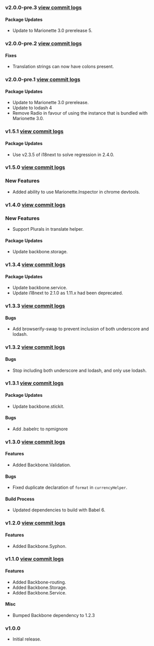 ### v2.0.0-pre.3 [view commit logs](https://github.com/BedeGaming/orchestra/compare/v2.0.0-pre.2...v2.0.0-pre.3)

#### Package Updates

* Update to Marionette 3.0 prerelease 5.


### v2.0.0-pre.2 [view commit logs](https://github.com/BedeGaming/orchestra/compare/v2.0.0-pre.1...v2.0.0-pre.2)

#### Fixes

* Translation strings can now have colons present.

### v2.0.0-pre.1 [view commit logs](https://github.com/BedeGaming/orchestra/compare/v1.5.1...v2.0.0-pre.1)

#### Package Updates

* Update to Marionette 3.0 prerelease.
* Update to lodash 4
* Remove Radio in favour of using the instance that is bundled with Marionette 3.0.

### v1.5.1 [view commit logs](https://github.com/BedeGaming/orchestra/compare/v1.5.0...v1.5.1)

#### Package Updates

* Use v2.3.5 of i18next to solve regression in 2.4.0.

### v1.5.0 [view commit logs](https://github.com/BedeGaming/orchestra/compare/v1.4.0...v1.5.0)

### New Features

* Added ability to use Marionette.Inspector in chrome devtools.

### v1.4.0 [view commit logs](https://github.com/BedeGaming/orchestra/compare/v1.3.4...v1.4.0)

### New Features

* Support Plurals in translate helper.

#### Package Updates

* Update backbone.storage.

### v1.3.4 [view commit logs](https://github.com/BedeGaming/orchestra/compare/v1.3.3...v1.3.4)

#### Package Updates

* Update backbone.service.
* Update i18next to 2.1.0 as 1.11.x had been deprecated.

### v1.3.3 [view commit logs](https://github.com/BedeGaming/orchestra/compare/v1.3.2...v1.3.3)

#### Bugs

* Add browserify-swap to prevent inclusion of both underscore and lodash.

### v1.3.2 [view commit logs](https://github.com/BedeGaming/orchestra/compare/v1.3.1...v1.3.2)

#### Bugs

* Stop including both underscore and lodash, and only use lodash.

### v1.3.1 [view commit logs](https://github.com/BedeGaming/orchestra/compare/v1.3.0...v1.3.1)

#### Package Updates

* Update backbone.stickit.

#### Bugs

* Add .babelrc to npmignore

### v1.3.0 [view commit logs](https://github.com/BedeGaming/orchestra/compare/v1.2.0...v1.3.0)

#### Features

* Added Backbone.Validation.

#### Bugs

* Fixed duplicate declaration of `format` in `currencyHelper`.

#### Build Process

* Updated dependencies to build with Babel 6.

### v1.2.0 [view commit logs](https://github.com/BedeGaming/orchestra/compare/v1.1.0...v1.2.0)

#### Features

* Added Backbone.Syphon.

### v1.1.0 [view commit logs](https://github.com/BedeGaming/orchestra/compare/v1.0.0...v1.1.0)

#### Features

* Added Backbone-routing.
* Added Backbone.Storage.
* Added Backbone.Service.

#### Misc

* Bumped Backbone dependency to 1.2.3

### v1.0.0

* Initial release.
